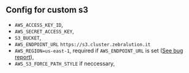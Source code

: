 ## Config for custom s3

 * `AWS_ACCESS_KEY_ID`,
 * `AWS_SECRET_ACCESS_KEY`,
 * `S3_BUCKET`,
 * `AWS_ENDPOINT_URL` `https://s3.cluster.zebralution.it`
 * `AWS_REGION=us-east-1`, required if `AWS_ENDPOINT_URL` is set ([See bug report](https://github.com/smithy-lang/smithy-rs/issues/3403)),
 * `AWS_S3_FORCE_PATH_STYLE` if neccessary,

